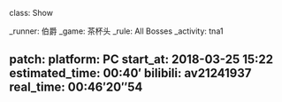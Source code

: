 class: Show

_runner: 伯爵
_game: 茶杯头
_rule: All Bosses
_activity: tna1

patch:
platform: PC
start_at: 2018-03-25 15:22
estimated_time: 00:40′
bilibili: av21241937
real_time: 00:46′20″54
---
